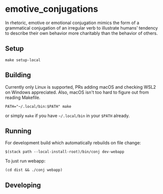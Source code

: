 # emotive_conjugations

In rhetoric, emotive or emotional conjugation mimics the form of a grammatical conjugation of an irregular verb to illustrate humans’ tendency to describe their own behavior more charitably than the behavior of others.

## Setup

`make setup-local`

## Building

Currently only Linux is supported, PRs adding macOS and checking WSL2 on Windows appreciated. Also, macOS isn't too hard to figure out from reading Makefile.

`PATH="~/.local/bin:$PATH" make`

or simply `make` if you have `~/.local/bin` in your `$PATH` already.

## Running

For development build which automatically rebuilds on file change:

```
$(stack path --local-install-root)/bin/conj dev-webapp
```

To just run webapp:

```
(cd dist && ./conj webapp)
```


## Developing

